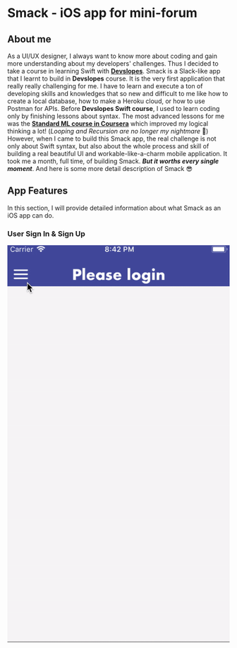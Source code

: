 # Smack - iOS app for mini-forum

## About me

As a UI/UX designer, I always want to know more about coding and gain more understanding about my developers' challenges. Thus I decided to take a course in learning Swift with  [**Devslopes**](https://devslopes.com/). Smack is a Slack-like app that I learnt to build in **Devslopes** course. It is the very first application that really really challenging for me. I have to learn and execute a ton of developing skills and knowledges that so new and difficult to me like how to create a local database, how to make a Heroku cloud, or how to use Postman for APIs. Before **Devslopes Swift course**, I used to learn coding only by finishing lessons about syntax. The most advanced lessons for me was the [**Standard ML course in Coursera**](https://www.coursera.org/learn/programming-languages) which improved my logical thinking a lot! (*Looping and Recursion are no longer my nightmare* 👻) However, when I came to build this Smack app, the real challenge is not only about Swift syntax, but also about the whole process and skill of building a real beautiful UI and workable-like-a-charm mobile application. It took me a month, full time, of building Smack. ***But it worths every single moment***. And here is some more detail description of Smack 😎


## App Features

In this section, I will provide detailed information about what Smack as an iOS app can do.

### User Sign In & Sign Up

![Smack Sign Up Flow](https://github.com/adamle/Smack/blob/master/Shots/Smack%20Sign%20Up%20Flow.gif?raw=true)
